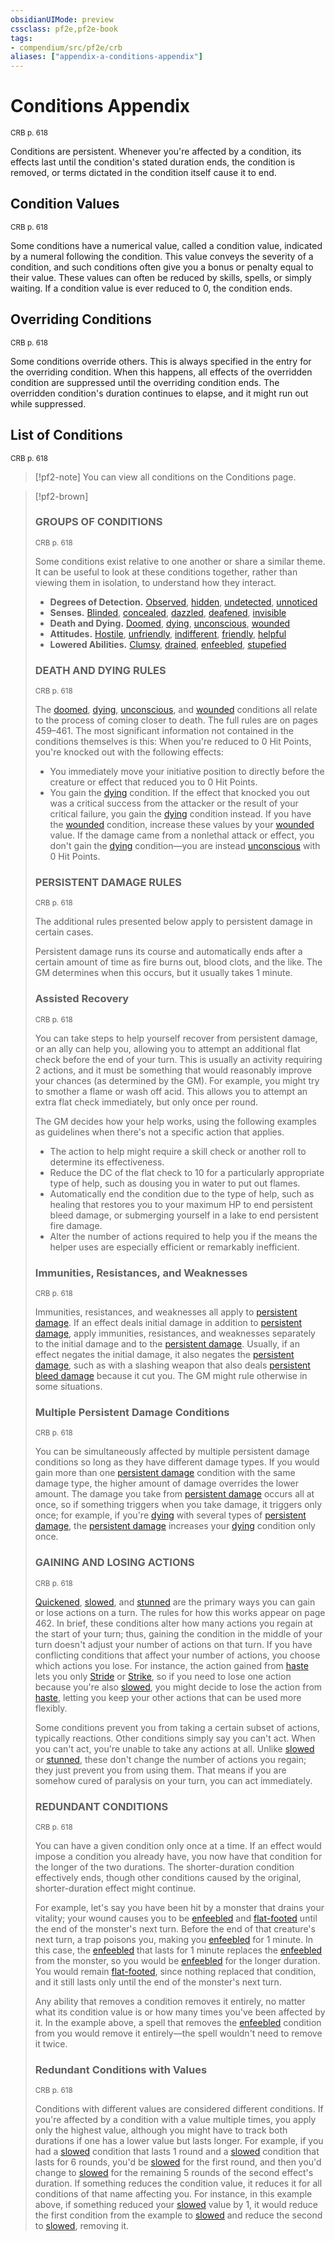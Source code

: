 ```yaml
---
obsidianUIMode: preview
cssclass: pf2e,pf2e-book
tags:
- compendium/src/pf2e/crb
aliases: ["appendix-a-conditions-appendix"]
---
```

# Conditions Appendix
<sup>CRB p. 618</sup>

Conditions are persistent. Whenever you're affected by a condition, its effects last until the condition's stated duration ends, the condition is removed, or terms dictated in the condition itself cause it to end.

## Condition Values
<sup>CRB p. 618</sup>

Some conditions have a numerical value, called a condition value, indicated by a numeral following the condition. This value conveys the severity of a condition, and such conditions often give you a bonus or penalty equal to their value. These values can often be reduced by skills, spells, or simply waiting. If a condition value is ever reduced to 0, the condition ends.

## Overriding Conditions
<sup>CRB p. 618</sup>

Some conditions override others. This is always specified in the entry for the overriding condition. When this happens, all effects of the overridden condition are suppressed until the overriding condition ends. The overridden condition's duration continues to elapse, and it might run out while suppressed.

## List of Conditions
<sup>CRB p. 618</sup>

> [!pf2-note]
> You can view all conditions on the Conditions page.

> [!pf2-brown] 
> 
> ### GROUPS OF CONDITIONS
> <sup>CRB p. 618</sup>
> 
> Some conditions exist relative to one another or share a similar theme. It can be useful to look at these conditions together, rather than viewing them in isolation, to understand how they interact.
> 
> - **Degrees of Detection.** [Observed](rules/conditions.md#Observed), [hidden](rules/conditions.md#Hidden), [undetected](rules/conditions.md#Undetected), [unnoticed](rules/conditions.md#Unnoticed)
> - **Senses.** [Blinded](rules/conditions.md#Blinded), [concealed](rules/conditions.md#Concealed), [dazzled](rules/conditions.md#Dazzled), [deafened](rules/conditions.md#Deafened), [invisible](rules/conditions.md#Invisible)
> - **Death and Dying.** [Doomed](rules/conditions.md#Doomed), [dying](rules/conditions.md#Dying), [unconscious](rules/conditions.md#Unconscious), [wounded](rules/conditions.md#Wounded)
> - **Attitudes.** [Hostile](rules/conditions.md#Hostile), [unfriendly](rules/conditions.md#Unfriendly), [indifferent](rules/conditions.md#Indifferent), [friendly](rules/conditions.md#Friendly), [helpful](rules/conditions.md#Helpful)
> - **Lowered Abilities.** [Clumsy](rules/conditions.md#Clumsy), [drained](rules/conditions.md#Drained), [enfeebled](rules/conditions.md#Enfeebled), [stupefied](rules/conditions.md#Stupefied)
> 
> ### DEATH AND DYING RULES
> <sup>CRB p. 618</sup>
> 
> The [doomed](rules/conditions.md#Doomed), [dying](rules/conditions.md#Dying), [unconscious](rules/conditions.md#Unconscious), and [wounded](rules/conditions.md#Wounded) conditions all relate to the process of coming closer to death. The full rules are on pages 459–461. The most significant information not contained in the conditions themselves is this: When you're reduced to 0 Hit Points, you're knocked out with the following effects:
> 
> - You immediately move your initiative position to directly before the creature or effect that reduced you to 0 Hit Points.
> - You gain the [dying](rules/conditions.md#Dying) condition. If the effect that knocked you out was a critical success from the attacker or the result of your critical failure, you gain the [dying](rules/conditions.md#Dying) condition instead. If you have the [wounded](rules/conditions.md#Wounded) condition, increase these values by your [wounded](rules/conditions.md#Wounded) value. If the damage came from a nonlethal attack or effect, you don't gain the [dying](rules/conditions.md#Dying) condition—you are instead [unconscious](rules/conditions.md#Unconscious) with 0 Hit Points.
> 
> ### PERSISTENT DAMAGE RULES
> <sup>CRB p. 618</sup>
> 
> The additional rules presented below apply to persistent damage in certain cases.
> 
> Persistent damage runs its course and automatically ends after a certain amount of time as fire burns out, blood clots, and the like. The GM determines when this occurs, but it usually takes 1 minute.
> 
> ### Assisted Recovery
> <sup>CRB p. 618</sup>
> 
> You can take steps to help yourself recover from persistent damage, or an ally can help you, allowing you to attempt an additional flat check before the end of your turn. This is usually an activity requiring 2 actions, and it must be something that would reasonably improve your chances (as determined by the GM). For example, you might try to smother a flame or wash off acid. This allows you to attempt an extra flat check immediately, but only once per round.
> 
> The GM decides how your help works, using the following examples as guidelines when there's not a specific action that applies.
> 
> - The action to help might require a skill check or another roll to determine its effectiveness.
> - Reduce the DC of the flat check to 10 for a particularly appropriate type of help, such as dousing you in water to put out flames.
> - Automatically end the condition due to the type of help, such as healing that restores you to your maximum HP to end persistent bleed damage, or submerging yourself in a lake to end persistent fire damage.
> - Alter the number of actions required to help you if the means the helper uses are especially efficient or remarkably inefficient.
> 
> ### Immunities, Resistances, and Weaknesses
> <sup>CRB p. 618</sup>
> 
> Immunities, resistances, and weaknesses all apply to [persistent damage](rules/conditions.md#Persistent%20Damage). If an effect deals initial damage in addition to [persistent damage](rules/conditions.md#Persistent%20Damage), apply immunities, resistances, and weaknesses separately to the initial damage and to the [persistent damage](rules/conditions.md#Persistent%20Damage). Usually, if an effect negates the initial damage, it also negates the [persistent damage](rules/conditions.md#Persistent%20Damage), such as with a slashing weapon that also deals [persistent bleed damage](rules/conditions.md#Persistent%20Damage) because it cut you. The GM might rule otherwise in some situations.
> 
> ### Multiple Persistent Damage Conditions
> <sup>CRB p. 618</sup>
> 
> You can be simultaneously affected by multiple persistent damage conditions so long as they have different damage types. If you would gain more than one [persistent damage](rules/conditions.md#Persistent%20Damage) condition with the same damage type, the higher amount of damage overrides the lower amount. The damage you take from [persistent damage](rules/conditions.md#Persistent%20Damage) occurs all at once, so if something triggers when you take damage, it triggers only once; for example, if you're [dying](rules/conditions.md#Dying) with several types of [persistent damage](rules/conditions.md#Persistent%20Damage), the [persistent damage](rules/conditions.md#Persistent%20Damage) increases your [dying](rules/conditions.md#Dying) condition only once.
> 
> ### GAINING AND LOSING ACTIONS
> <sup>CRB p. 618</sup>
> 
> [Quickened](rules/conditions.md#Quickened), [slowed](rules/conditions.md#Slowed), and [stunned](rules/conditions.md#Stunned) are the primary ways you can gain or lose actions on a turn. The rules for how this works appear on page 462. In brief, these conditions alter how many actions you regain at the start of your turn; thus, gaining the condition in the middle of your turn doesn't adjust your number of actions on that turn. If you have conflicting conditions that affect your number of actions, you choose which actions you lose. For instance, the action gained from [haste](compendium/spells/haste.md) lets you only [Stride](rules/actions/stride.md) or [Strike](rules/actions/strike.md), so if you need to lose one action because you're also [slowed](rules/conditions.md#Slowed), you might decide to lose the action from [haste](compendium/spells/haste.md), letting you keep your other actions that can be used more flexibly.
> 
> Some conditions prevent you from taking a certain subset of actions, typically reactions. Other conditions simply say you can't act. When you can't act, you're unable to take any actions at all. Unlike [slowed](rules/conditions.md#Slowed) or [stunned](rules/conditions.md#Stunned), these don't change the number of actions you regain; they just prevent you from using them. That means if you are somehow cured of paralysis on your turn, you can act immediately.
> 
> ### REDUNDANT CONDITIONS
> <sup>CRB p. 618</sup>
> 
> You can have a given condition only once at a time. If an effect would impose a condition you already have, you now have that condition for the longer of the two durations. The shorter-duration condition effectively ends, though other conditions caused by the original, shorter-duration effect might continue.
> 
> For example, let's say you have been hit by a monster that drains your vitality; your wound causes you to be [enfeebled](rules/conditions.md#Enfeebled) and [flat-footed](rules/conditions.md#Flat-footed) until the end of the monster's next turn. Before the end of that creature's next turn, a trap poisons you, making you [enfeebled](rules/conditions.md#Enfeebled) for 1 minute. In this case, the [enfeebled](rules/conditions.md#Enfeebled) that lasts for 1 minute replaces the [enfeebled](rules/conditions.md#Enfeebled) from the monster, so you would be [enfeebled](rules/conditions.md#Enfeebled) for the longer duration. You would remain [flat-footed](rules/conditions.md#Flat-footed), since nothing replaced that condition, and it still lasts only until the end of the monster's next turn.
> 
> Any ability that removes a condition removes it entirely, no matter what its condition value is or how many times you've been affected by it. In the example above, a spell that removes the [enfeebled](rules/conditions.md#Enfeebled) condition from you would remove it entirely—the spell wouldn't need to remove it twice.
> 
> ### Redundant Conditions with Values
> <sup>CRB p. 618</sup>
> 
> Conditions with different values are considered different conditions. If you're affected by a condition with a value multiple times, you apply only the highest value, although you might have to track both durations if one has a lower value but lasts longer. For example, if you had a [slowed](rules/conditions.md#Slowed) condition that lasts 1 round and a [slowed](rules/conditions.md#Slowed) condition that lasts for 6 rounds, you'd be [slowed](rules/conditions.md#Slowed) for the first round, and then you'd change to [slowed](rules/conditions.md#Slowed) for the remaining 5 rounds of the second effect's duration. If something reduces the condition value, it reduces it for all conditions of that name affecting you. For instance, in this example above, if something reduced your [slowed](rules/conditions.md#Slowed) value by 1, it would reduce the first condition from the example to [slowed](rules/conditions.md#Slowed) and reduce the second to [slowed](rules/conditions.md#Slowed), removing it.
